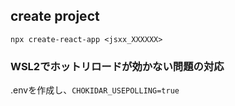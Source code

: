 ## create project
`npx create-react-app <jsxx_XXXXXX>`

### WSL2でホットリロードが効かない問題の対応
.envを作成し、`CHOKIDAR_USEPOLLING=true`